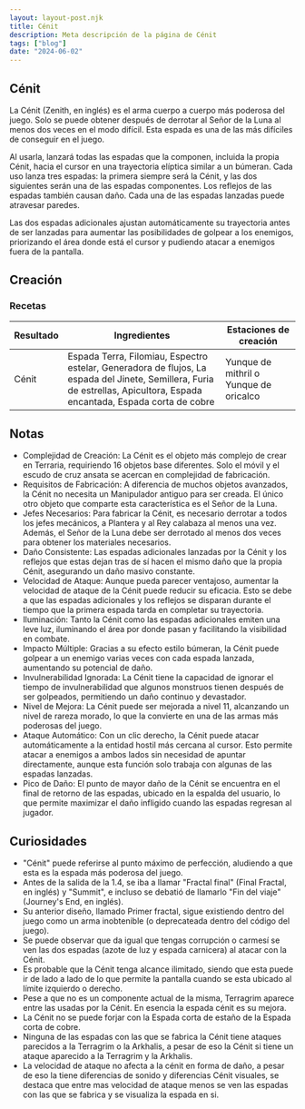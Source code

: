 ```yaml
---
layout: layout-post.njk
title: Cénit
description: Meta descripción de la página de Cénit
tags: ["blog"]
date: "2024-06-02"
---
```


<article>

## Cénit

La Cénit (Zenith, en inglés) es el arma cuerpo a cuerpo más poderosa del juego. Solo se puede obtener después de derrotar al Señor de la Luna al menos dos veces en el modo difícil. Esta espada es una de las más difíciles de conseguir en el juego.

Al usarla, lanzará todas las espadas que la componen, incluida la propia Cénit, hacia el cursor en una trayectoria elíptica similar a un búmeran. Cada uso lanza tres espadas: la primera siempre será la Cénit, y las dos siguientes serán una de las espadas componentes. Los reflejos de las espadas también causan daño. Cada una de las espadas lanzadas puede atravesar paredes.

Las dos espadas adicionales ajustan automáticamente su trayectoria antes de ser lanzadas para aumentar las posibilidades de golpear a los enemigos, priorizando el área donde está el cursor y pudiendo atacar a enemigos fuera de la pantalla.

## Creación

### Recetas

| Resultado | Ingredientes | Estaciones de creación |
|-----------|--------------|------------------------|
|Cénit|Espada Terra, Filomiau, Espectro estelar, Generadora de flujos, La espada del Jinete, Semillera, Furia de estrellas, Apicultora, Espada encantada, Espada corta de cobre|Yunque de mithril o Yunque de oricalco|

## Notas

- Complejidad de Creación: La Cénit es el objeto más complejo de crear en Terraria, requiriendo 16 objetos base diferentes. Solo el móvil y el escudo de cruz ansata se acercan en complejidad de fabricación.
- Requisitos de Fabricación: A diferencia de muchos objetos avanzados, la Cénit no necesita un Manipulador antiguo para ser creada. El único otro objeto que comparte esta característica es el Señor de la Luna.
- Jefes Necesarios: Para fabricar la Cénit, es necesario derrotar a todos los jefes mecánicos, a Plantera y al Rey calabaza al menos una vez. Además, el Señor de la Luna debe ser derrotado al menos dos veces para obtener los materiales necesarios.
- Daño Consistente: Las espadas adicionales lanzadas por la Cénit y los reflejos que estas dejan tras de sí hacen el mismo daño que la propia Cénit, asegurando un daño masivo constante.
- Velocidad de Ataque: Aunque pueda parecer ventajoso, aumentar la velocidad de ataque de la Cénit puede reducir su eficacia. Esto se debe a que las espadas adicionales y los reflejos se disparan durante el tiempo que la primera espada tarda en completar su trayectoria.
- Iluminación: Tanto la Cénit como las espadas adicionales emiten una leve luz, iluminando el área por donde pasan y facilitando la visibilidad en combate.
- Impacto Múltiple: Gracias a su efecto estilo búmeran, la Cénit puede golpear a un enemigo varias veces con cada espada lanzada, aumentando su potencial de daño.
- Invulnerabilidad Ignorada: La Cénit tiene la capacidad de ignorar el tiempo de invulnerabilidad que algunos monstruos tienen después de ser golpeados, permitiendo un daño continuo y devastador.
- Nivel de Mejora: La Cénit puede ser mejorada a nivel 11, alcanzando un nivel de rareza morado, lo que la convierte en una de las armas más poderosas del juego.
- Ataque Automático: Con un clic derecho, la Cénit puede atacar automáticamente a la entidad hostil más cercana al cursor. Esto permite atacar a enemigos a ambos lados sin necesidad de apuntar directamente, aunque esta función solo trabaja con algunas de las espadas lanzadas.
- Pico de Daño: El punto de mayor daño de la Cénit se encuentra en el final de retorno de las espadas, ubicado en la espalda del usuario, lo que permite maximizar el daño infligido cuando las espadas regresan al jugador.

## Curiosidades

- "Cénit" puede referirse al punto máximo de perfección, aludiendo a que esta es la espada más poderosa del juego.
- Antes de la salida de la 1.4, se iba a llamar "Fractal final" (Final Fractal, en inglés) y "Summit", e incluso se debatió de llamarlo "Fin del viaje" (Journey's End, en inglés).
- Su anterior diseño, llamado Primer fractal, sigue existiendo dentro del juego como un arma inobtenible (o deprecateada dentro del código del juego).
- Se puede observar que da igual que tengas corrupción o carmesí se ven las dos espadas (azote de luz y espada carnicera) al atacar con la Cénit.
- Es probable que la Cénit tenga alcance ilimitado, siendo que esta puede ir de lado a lado de lo que permite la pantalla cuando se esta ubicado al límite izquierdo o derecho.
- Pese a que no es un componente actual de la misma, Terragrim aparece entre las usadas por la Cénit. En esencia la espada cénit es su mejora.
- La Cénit no se puede forjar con la Espada corta de estaño de la Espada corta de cobre.
- Ninguna de las espadas con las que se fabrica la Cénit tiene ataques parecidos a la Terragrim o la Arkhalis, a pesar de eso la Cénit si tiene un ataque aparecido a la Terragrim y la Arkhalis.
- La velocidad de ataque no afecta a la cénit en forma de daño, a pesar de eso la tiene diferencias de sonido y diferencias Cénit visuales, se destaca que entre mas velocidad de ataque menos se ven las espadas con las que se fabrica y se visualiza la espada en si.

</article>